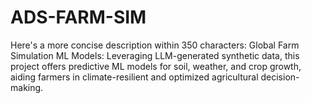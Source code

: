# ADS-FARM-SIM
 Here's a more concise description within 350 characters:  Global Farm Simulation ML Models: Leveraging LLM-generated synthetic data, this project offers predictive ML models for soil, weather, and crop growth, aiding farmers in climate-resilient and optimized agricultural decision-making.
